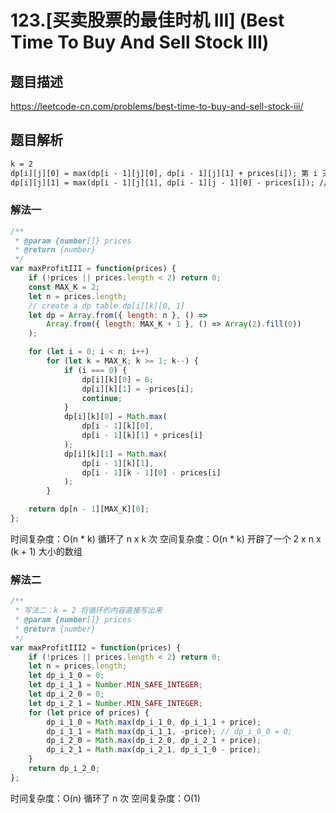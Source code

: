 # 123.[买卖股票的最佳时机 III] (Best Time To Buy And Sell Stock III)

## 题目描述

<https://leetcode-cn.com/problems/best-time-to-buy-and-sell-stock-iii/>

## 题目解析

```txt
k = 2
dp[i][j][0] = max(dp[i - 1][j][0], dp[i - 1][j][1] + prices[i]); 第 i 天 sell
dp[i][j][1] = max(dp[i - 1][j][1], dp[i - 1][j - 1][0] - prices[i]); // 第 i 天 buy，规定 buy 的时候交易次数要减一，所以这里是 j - 1
```

### 解法一

```js
/**
 * @param {number[]} prices
 * @return {number}
 */
var maxProfitIII = function(prices) {
    if (!prices || prices.length < 2) return 0;
    const MAX_K = 2;
    let n = prices.length;
    // create a dp table dp[i][k][0, 1]
    let dp = Array.from({ length: n }, () =>
        Array.from({ length: MAX_K + 1 }, () => Array(2).fill(0))
    );

    for (let i = 0; i < n; i++)
        for (let k = MAX_K; k >= 1; k--) {
            if (i === 0) {
                dp[i][k][0] = 0;
                dp[i][k][1] = -prices[i];
                continue;
            }
            dp[i][k][0] = Math.max(
                dp[i - 1][k][0],
                dp[i - 1][k][1] + prices[i]
            );
            dp[i][k][1] = Math.max(
                dp[i - 1][k][1],
                dp[i - 1][k - 1][0] - prices[i]
            );
        }

    return dp[n - 1][MAX_K][0];
};
```

时间复杂度：O(n * k) 循环了 n x k 次
空间复杂度：O(n * k) 开辟了一个 2 x n x (k + 1) 大小的数组

### 解法二

```js
/**
 * 写法二：k = 2 将循环的内容直接写出来
 * @param {number[]} prices
 * @return {number}
 */
var maxProfitIII2 = function(prices) {
    if (!prices || prices.length < 2) return 0;
    let n = prices.length;
    let dp_i_1_0 = 0;
    let dp_i_1_1 = Number.MIN_SAFE_INTEGER;
    let dp_i_2_0 = 0;
    let dp_i_2_1 = Number.MIN_SAFE_INTEGER;
    for (let price of prices) {
        dp_i_1_0 = Math.max(dp_i_1_0, dp_i_1_1 + price);
        dp_i_1_1 = Math.max(dp_i_1_1, -price); // dp_i_0_0 = 0;
        dp_i_2_0 = Math.max(dp_i_2_0, dp_i_2_1 + price);
        dp_i_2_1 = Math.max(dp_i_2_1, dp_i_1_0 - price);
    }
    return dp_i_2_0;
};
```

时间复杂度：O(n) 循环了 n 次
空间复杂度：O(1)
